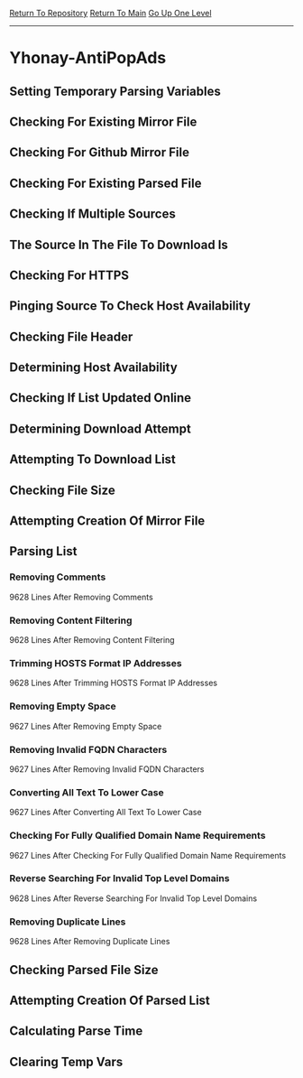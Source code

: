 [Return To Repository](https://github.com/deathbybandaid/piholeparser/)
[Return To Main](https://github.com/deathbybandaid/piholeparser/blob/master/RecentRunLogs/Mainlog.md)
[Go Up One Level](https://github.com/deathbybandaid/piholeparser/blob/master/RecentRunLogs/TopLevelScripts/30-Processing-External-Blacklists.md)
____________________________________
# Yhonay-AntiPopAds
## Setting Temporary Parsing Variables
## Checking For Existing Mirror File
## Checking For Github Mirror File
## Checking For Existing Parsed File
## Checking If Multiple Sources
## The Source In The File To Download Is
## Checking For HTTPS
## Pinging Source To Check Host Availability
## Checking File Header
## Determining Host Availability
## Checking If List Updated Online
## Determining Download Attempt
## Attempting To Download List
## Checking File Size
## Attempting Creation Of Mirror File
## Parsing List
### Removing Comments
9628 Lines After Removing Comments
### Removing Content Filtering
9628 Lines After Removing Content Filtering
### Trimming HOSTS Format IP Addresses
9628 Lines After Trimming HOSTS Format IP Addresses
### Removing Empty Space
9627 Lines After Removing Empty Space
### Removing Invalid FQDN Characters
9627 Lines After Removing Invalid FQDN Characters
### Converting All Text To Lower Case
9627 Lines After Converting All Text To Lower Case
### Checking For Fully Qualified Domain Name Requirements
9627 Lines After Checking For Fully Qualified Domain Name Requirements
### Reverse Searching For Invalid Top Level Domains
9628 Lines After Reverse Searching For Invalid Top Level Domains
### Removing Duplicate Lines
9628 Lines After Removing Duplicate Lines
## Checking Parsed File Size
## Attempting Creation Of Parsed List
## Calculating Parse Time
## Clearing Temp Vars
